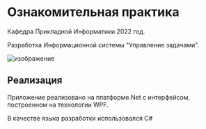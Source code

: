 # Ознакомительная практика

Кафедра Прикладной Информатики 2022 год.

Разработка Информационной системы "Управление задачами".

![изображение](https://user-images.githubusercontent.com/89917619/176946926-2aad8450-5fc0-4b43-8d98-58dd97e19e1b.png)

## Реализация 

Приложение реализовано на платформе.Net с интерфейсом, построенном на технологии WPF. 

В качестве языка разработки использовался C#
